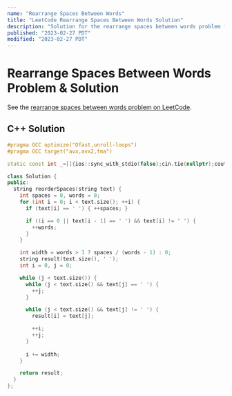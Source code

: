 ```yaml
---
name: "Rearrange Spaces Between Words"
title: "LeetCode Rearrange Spaces Between Words Solution"
description: "Solution for the rearrange spaces between words problem from LeetCode."
published: "2023-02-27 PDT"
modified: "2023-02-27 PDT"
---
```


# Rearrange Spaces Between Words Problem & Solution

See the [rearrange spaces between words problem on LeetCode](https://leetcode.com/problems/rearrange-spaces-between-words).

## C++ Solution

```cpp
#pragma GCC optimize("Ofast,unroll-loops")
#pragma GCC target("avx,avx2,fma")

static const int _=[]{ios::sync_with_stdio(false);cin.tie(nullptr);cout.tie(nullptr);return 0;}();

class Solution {
public:
  string reorderSpaces(string text) {
    int spaces = 0, words = 0;
    for (int i = 0; i < text.size(); ++i) {
      if (text[i] == ' ') { ++spaces; }

      if ((i == 0 || text[i - 1] == ' ') && text[i] != ' ') {
        ++words;
      }
    }

    int width = words > 1 ? spaces / (words - 1) : 0;
    string result(text.size(), ' ');
    int i = 0, j = 0;

    while (j < text.size()) {
      while (j < text.size() && text[j] == ' ') {
        ++j;
      }

      while (j < text.size() && text[j] != ' ') {
        result[i] = text[j];

        ++i;
        ++j;
      }
      
      i += width;
    }

    return result;
  }
};
```
